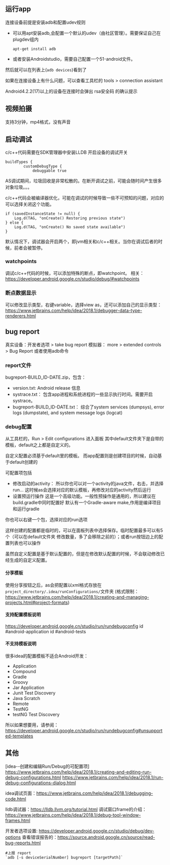 ## 运行app

连接设备前提是安装adb和配置udev规则

- 可以用apt安装adb,会配置一个默认的udev（由社区管理）。需要保证自己在plugdev组内

    ```
    apt-get install adb
    ```

- 或者安装Androidstudio，需要自己配置一个51-android文件。

然后就可以在列表上(`adb devices`)看到了

如果在连接设备上有什么问题，可以查看工具栏的 tools > connection assistant

Android4.2.2(17)以上的设备在连接时会弹出 rsa安全码 的确认提示

## 视频拍摄

支持3分钟，mp4格式，没有声音

## 启动调试

c/c++代码需要在SDK管理器中安装LLDB
开启设备的调试开关

```
buildTypes {
        customDebugType {
            debuggable true
```

AS调试期间，垃圾回收是非常松散的。在断开调试之前，可能会随时间产生很多对象垃圾。。。

c/c++代码会被编译器优化，可能在调试的时候导致一些不可预知的问题，对应的可以选择关闭这个功能。

```
if (savedInstanceState != null) {
    Log.d(TAG, "onCreate() Restoring previous state")
} else {
    Log.d(TAG, "onCreate() No saved state available")
}
```

默认情况下，调试器会开启两个，即jvm相关和c/c++相关。当你在调试后者的时候，前者会被暂停。

### watchpoints

调试c/c++代码的时候，可以添加特殊的断点，即watchpoint。
相关：https://developer.android.google.cn/studio/debug/#watchpoints

### 断点数据显示

可以修改显示类型，右键variable，选择view as，还可以添加自己的显示类型：
https://www.jetbrains.com/help/idea/2018.1/debugger-data-type-renderers.html

## bug report

真实设备：开发者选项 > take bug report
模拟器： more > extended controls > Bug Report
或者使用adb命令

### report文件

bugreport-BUILD_ID-DATE.zip，包含：

- version.txt: Android release 信息
- systrace.txt： 包含app进程和系统进程的一些显示执行时间。需要开启systrace。
- bugreport-BUILD_ID-DATE.txt： 综合了system services (dumpsys), error logs (dumpstate), and system message logs (logcat)

### debug配置

从工具栏的，Run > Edit configurations 进入面板
其中default文件夹下是自带的模板，default之上都是自定义的。

自定义配置必须基于default里的模板。 而app配置则是创建项目的时候，自动基于default创建的

可配置项包括

- 修改启动的activity：
    所以你也可以对一个activity的java文件，右击，并选择run... 这时候as会选择对应的默认模板，再修改对应的activity然后运行
- 设置预运行操作
    这是一个高级功能。一般性预操作是通用的，所以建议在build.gradle中同时配置好
    默认有一个Gradle-aware make,作用是编译项目和运行gradle

你也可以右键一个包，选择对应的run选项

这样创建的配置都是临时的，可以在面板列表中选择保存。临时配置最多可以有5个（可以在default文件夹 修改数量，多了会移除之前的）；或者run按钮边上的配置列表也可以操作

虽然自定义配置是基于默认配置的，但是在修改默认配置的时候，不会联动修改已经生成的自定义配置。

#### 分享模板

使用分享按钮之后，as会把配置以xml格式存放在`project_directory/.idea/runConfigurations/`文件夹
(格式限制：https://www.jetbrains.com/help/idea/2018.1/creating-and-managing-projects.html#project-formats)

#### 支持配置模板说明

https://developer.android.google.cn/studio/run/rundebugconfig
id #android-application
id #android-tests

#### 不支持模板说明

很多idea的配置模板不适合Android开发：

- Application
- Compound
- Gradle
- Groovy
- Jar Application
- Junit Test Discovery
- Java Scratch
- Remote
- TestNG
- testNG Test Discovery

所以如果想要用，请参阅：
https://developer.android.google.cn/studio/run/rundebugconfig#unsupported-templates

## 其他

[idea--创建和编辑Run/Debug的可配置项]
https://www.jetbrains.com/help/idea/2018.1/creating-and-editing-run-debug-configurations.html
https://www.jetbrains.com/help/idea/2018.1/run-debug-configurations-dialog.html

idea调试页面：https://www.jetbrains.com/help/idea/2018.1/debugging-code.html

lldb调试器：https://lldb.llvm.org/tutorial.html
调试窗口frame的介绍：https://www.jetbrains.com/help/idea/2018.1/debug-tool-window-frames.html

开发者选项设置: https://developer.android.google.cn/studio/debug/dev-options
查看错误报告的：https://source.android.google.cn/source/read-bug-reports.html



```
#上报 report
`adb [-s deviceSerialNumber] bugreport [targetPath]`
```

